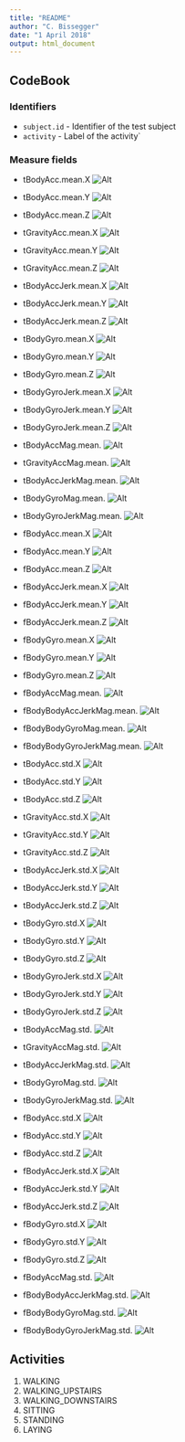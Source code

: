 ```yaml
---
title: "README"
author: "C. Bissegger"
date: "1 April 2018"
output: html_document
---
```

## CodeBook

### Identifiers
- `subject.id` - Identifier of the test subject
- `activity` - Label of the activity`

### Measure fields
- tBodyAcc.mean.X
![Alt ](tBodyAcc.mean.X.png)


- tBodyAcc.mean.Y
![Alt ](tBodyAcc.mean.Y.png)


- tBodyAcc.mean.Z
![Alt ](tBodyAcc.mean.Z.png)


- tGravityAcc.mean.X
![Alt ](tGravityAcc.mean.X.png)


- tGravityAcc.mean.Y
![Alt ](tGravityAcc.mean.Y.png)


- tGravityAcc.mean.Z
![Alt ](tGravityAcc.mean.Z.png)


- tBodyAccJerk.mean.X
![Alt ](tBodyAccJerk.mean.X.png)


- tBodyAccJerk.mean.Y
![Alt ](tBodyAccJerk.mean.Y.png)


- tBodyAccJerk.mean.Z
![Alt ](tBodyAccJerk.mean.Z.png)


- tBodyGyro.mean.X
![Alt ](tBodyGyro.mean.X.png)


- tBodyGyro.mean.Y
![Alt ](tBodyGyro.mean.Y.png)


- tBodyGyro.mean.Z
![Alt ](tBodyGyro.mean.Z.png)


- tBodyGyroJerk.mean.X
![Alt ](tBodyGyroJerk.mean.X.png)


- tBodyGyroJerk.mean.Y
![Alt ](tBodyGyroJerk.mean.Y.png)


- tBodyGyroJerk.mean.Z
![Alt ](tBodyGyroJerk.mean.Z.png)


- tBodyAccMag.mean.
![Alt ](tBodyAccMag.mean..png)


- tGravityAccMag.mean.
![Alt ](tGravityAccMag.mean..png)


- tBodyAccJerkMag.mean.
![Alt ](tBodyAccJerkMag.mean..png)


- tBodyGyroMag.mean.
![Alt ](tBodyGyroMag.mean..png)


- tBodyGyroJerkMag.mean.
![Alt ](tBodyGyroJerkMag.mean..png)


- fBodyAcc.mean.X
![Alt ](fBodyAcc.mean.X.png)


- fBodyAcc.mean.Y
![Alt ](fBodyAcc.mean.Y.png)


- fBodyAcc.mean.Z
![Alt ](fBodyAcc.mean.Z.png)


- fBodyAccJerk.mean.X
![Alt ](fBodyAccJerk.mean.X.png)


- fBodyAccJerk.mean.Y
![Alt ](fBodyAccJerk.mean.Y.png)


- fBodyAccJerk.mean.Z
![Alt ](fBodyAccJerk.mean.Z.png)


- fBodyGyro.mean.X
![Alt ](fBodyGyro.mean.X.png)


- fBodyGyro.mean.Y
![Alt ](fBodyGyro.mean.Y.png)


- fBodyGyro.mean.Z
![Alt ](fBodyGyro.mean.Z.png)


- fBodyAccMag.mean.
![Alt ](fBodyAccMag.mean..png)


- fBodyBodyAccJerkMag.mean.
![Alt ](fBodyBodyAccJerkMag.mean..png)


- fBodyBodyGyroMag.mean.
![Alt ](fBodyBodyGyroMag.mean..png)


- fBodyBodyGyroJerkMag.mean.
![Alt ](fBodyBodyGyroJerkMag.mean..png)


- tBodyAcc.std.X
![Alt ](tBodyAcc.std.X.png)


- tBodyAcc.std.Y
![Alt ](tBodyAcc.std.Y.png)


- tBodyAcc.std.Z
![Alt ](tBodyAcc.std.Z.png)


- tGravityAcc.std.X
![Alt ](tGravityAcc.std.X.png)


- tGravityAcc.std.Y
![Alt ](tGravityAcc.std.Y.png)


- tGravityAcc.std.Z
![Alt ](tGravityAcc.std.Z.png)


- tBodyAccJerk.std.X
![Alt ](tBodyAccJerk.std.X.png)


- tBodyAccJerk.std.Y
![Alt ](tBodyAccJerk.std.Y.png)


- tBodyAccJerk.std.Z
![Alt ](tBodyAccJerk.std.Z.png)


- tBodyGyro.std.X
![Alt ](tBodyGyro.std.X.png)


- tBodyGyro.std.Y
![Alt ](tBodyGyro.std.Y.png)


- tBodyGyro.std.Z
![Alt ](tBodyGyro.std.Z.png)


- tBodyGyroJerk.std.X
![Alt ](tBodyGyroJerk.std.X.png)


- tBodyGyroJerk.std.Y
![Alt ](tBodyGyroJerk.std.Y.png)


- tBodyGyroJerk.std.Z
![Alt ](tBodyGyroJerk.std.Z.png)


- tBodyAccMag.std.
![Alt ](tBodyAccMag.std..png)


- tGravityAccMag.std.
![Alt ](tGravityAccMag.std..png)


- tBodyAccJerkMag.std.
![Alt ](tBodyAccJerkMag.std..png)


- tBodyGyroMag.std.
![Alt ](tBodyGyroMag.std..png)


- tBodyGyroJerkMag.std.
![Alt ](tBodyGyroJerkMag.std..png)


- fBodyAcc.std.X
![Alt ](fBodyAcc.std.X.png)


- fBodyAcc.std.Y
![Alt ](fBodyAcc.std.Y.png)


- fBodyAcc.std.Z
![Alt ](fBodyAcc.std.Z.png)


- fBodyAccJerk.std.X
![Alt ](fBodyAccJerk.std.X.png)


- fBodyAccJerk.std.Y
![Alt ](fBodyAccJerk.std.Y.png)


- fBodyAccJerk.std.Z
![Alt ](fBodyAccJerk.std.Z.png)


- fBodyGyro.std.X
![Alt ](fBodyGyro.std.X.png)


- fBodyGyro.std.Y
![Alt ](fBodyGyro.std.Y.png)


- fBodyGyro.std.Z
![Alt ](fBodyGyro.std.Z.png)


- fBodyAccMag.std.
![Alt ](fBodyAccMag.std..png)


- fBodyBodyAccJerkMag.std.
![Alt ](fBodyBodyAccJerkMag.std..png)


- fBodyBodyGyroMag.std.
![Alt ](fBodyBodyGyroMag.std..png)


- fBodyBodyGyroJerkMag.std.
![Alt ](fBodyBodyGyroJerkMag.std..png)

## Activities
1. WALKING
2. WALKING_UPSTAIRS
3. WALKING_DOWNSTAIRS
4. SITTING
5. STANDING
6. LAYING